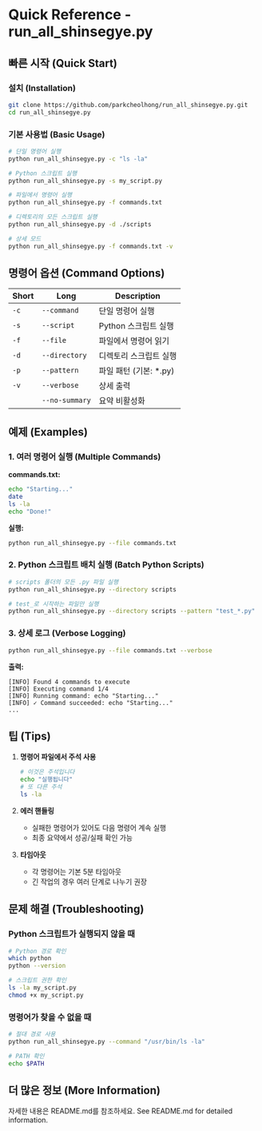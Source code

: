 # Quick Reference - run_all_shinsegye.py

## 빠른 시작 (Quick Start)

### 설치 (Installation)
```bash
git clone https://github.com/parkcheolhong/run_all_shinsegye.py.git
cd run_all_shinsegye.py
```

### 기본 사용법 (Basic Usage)

```bash
# 단일 명령어 실행
python run_all_shinsegye.py -c "ls -la"

# Python 스크립트 실행
python run_all_shinsegye.py -s my_script.py

# 파일에서 명령어 실행
python run_all_shinsegye.py -f commands.txt

# 디렉토리의 모든 스크립트 실행
python run_all_shinsegye.py -d ./scripts

# 상세 모드
python run_all_shinsegye.py -f commands.txt -v
```

## 명령어 옵션 (Command Options)

| Short | Long | Description |
|-------|------|-------------|
| `-c` | `--command` | 단일 명령어 실행 |
| `-s` | `--script` | Python 스크립트 실행 |
| `-f` | `--file` | 파일에서 명령어 읽기 |
| `-d` | `--directory` | 디렉토리 스크립트 실행 |
| `-p` | `--pattern` | 파일 패턴 (기본: *.py) |
| `-v` | `--verbose` | 상세 출력 |
| | `--no-summary` | 요약 비활성화 |

## 예제 (Examples)

### 1. 여러 명령어 실행 (Multiple Commands)

**commands.txt:**
```bash
echo "Starting..."
date
ls -la
echo "Done!"
```

**실행:**
```bash
python run_all_shinsegye.py --file commands.txt
```

### 2. Python 스크립트 배치 실행 (Batch Python Scripts)

```bash
# scripts 폴더의 모든 .py 파일 실행
python run_all_shinsegye.py --directory scripts

# test_로 시작하는 파일만 실행
python run_all_shinsegye.py --directory scripts --pattern "test_*.py"
```

### 3. 상세 로그 (Verbose Logging)

```bash
python run_all_shinsegye.py --file commands.txt --verbose
```

**출력:**
```
[INFO] Found 4 commands to execute
[INFO] Executing command 1/4
[INFO] Running command: echo "Starting..."
[INFO] ✓ Command succeeded: echo "Starting..."
...
```

## 팁 (Tips)

1. **명령어 파일에서 주석 사용**
   ```bash
   # 이것은 주석입니다
   echo "실행됩니다"
   # 또 다른 주석
   ls -la
   ```

2. **에러 핸들링**
   - 실패한 명령어가 있어도 다음 명령어 계속 실행
   - 최종 요약에서 성공/실패 확인 가능

3. **타임아웃**
   - 각 명령어는 기본 5분 타임아웃
   - 긴 작업의 경우 여러 단계로 나누기 권장

## 문제 해결 (Troubleshooting)

### Python 스크립트가 실행되지 않을 때
```bash
# Python 경로 확인
which python
python --version

# 스크립트 권한 확인
ls -la my_script.py
chmod +x my_script.py
```

### 명령어가 찾을 수 없을 때
```bash
# 절대 경로 사용
python run_all_shinsegye.py --command "/usr/bin/ls -la"

# PATH 확인
echo $PATH
```

## 더 많은 정보 (More Information)

자세한 내용은 README.md를 참조하세요.
See README.md for detailed information.
